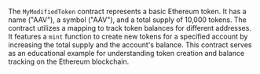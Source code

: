 The `MyModifiedToken` contract represents a basic Ethereum token. It has a name ("AAV"), a symbol ("AAV"), and a total supply of 10,000 tokens. The contract utilizes a mapping to track token balances for different addresses. It features a `mint` function to create new tokens for a specified account by increasing the total supply and the account's balance. This contract serves as an educational example for understanding token creation and balance tracking on the Ethereum blockchain.
